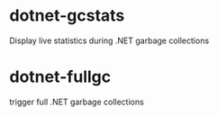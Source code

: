 # dotnet-gcstats
Display live statistics during .NET garbage collections

# dotnet-fullgc
trigger full .NET garbage collections
